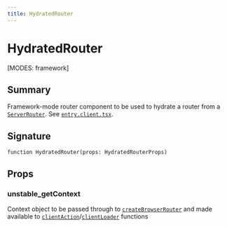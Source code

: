 ```yaml
---
title: HydratedRouter
---
```


# HydratedRouter

<!--
⚠️ ⚠️ IMPORTANT ⚠️ ⚠️ 

Thank you for helping improve our documentation!

This file is auto-generated from the JSDoc comments in the source
code, so please edit the JSDoc comments in the file below and this
file will be re-generated once those changes are merged.

https://github.com/remix-run/react-router/blob/main/packages/react-router/lib/dom-export/hydrated-router.tsx
-->

[MODES: framework]

## Summary

Framework-mode router component to be used to hydrate a router from a
[`ServerRouter`](../framework-routers/ServerRouter). See [`entry.client.tsx`](../framework-conventions/entry.client.tsx).

## Signature

```tsx
function HydratedRouter(props: HydratedRouterProps)
```

## Props

### unstable_getContext

Context object to be passed through to [`createBrowserRouter`](../data-routers/createBrowserRouter) and made
available to [`clientAction`](../../start/framework/route-module#clientAction)/[`clientLoader`](../../start/framework/route-module#clientLoader)
functions


